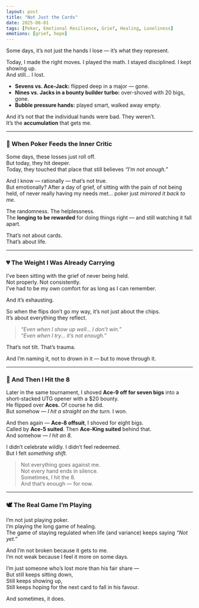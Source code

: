 ```yaml
---
layout: post
title: "Not Just the Cards"
date: 2025-06-01
tags: [Poker, Emotional Resilience, Grief, Healing, Loneliness]
emotions: [grief, hope]
---
```


Some days, it’s not just the hands I lose — it’s what they represent.

Today, I made the right moves. I played the math. I stayed disciplined. I kept showing up.  
And still… I lost.

- **Sevens vs. Ace-Jack:** flipped deep in a major — gone.  
- **Nines vs. Jacks in a bounty builder turbo:** over-shoved with 20 bigs, gone.  
- **Bubble pressure hands:** played smart, walked away empty.

And it’s not that the individual hands were bad. They weren’t.  
It’s the **accumulation** that gets me.

---

### 🧠 When Poker Feeds the Inner Critic

Some days, these losses just roll off.  
But today, they hit deeper.  
Today, they touched that place that still believes *“I’m not enough.”*

And I know — rationally — that’s not true.  
But emotionally? After a day of grief, of sitting with the pain of not being held, of never really having my needs met… poker just *mirrored it back to me.*

The randomness. The helplessness.  
The **longing to be rewarded** for doing things right — and still watching it fall apart.

That’s not about cards.  
That’s about life.

---

### 💔 The Weight I Was Already Carrying

I’ve been sitting with the grief of never being held.  
Not properly. Not consistently.  
I’ve had to be my own comfort for as long as I can remember.

And it’s exhausting.

So when the flips don’t go my way, it’s not just about the chips.  
It’s about everything they reflect.

> *“Even when I show up well… I don’t win.”*  
> *“Even when I try… it’s not enough.”*

That’s not tilt. That’s trauma.

And I’m naming it, not to drown in it — but to move through it.

---

### 🎯 And Then I Hit the 8

Later in the same tournament, I shoved **Ace-9 off for seven bigs** into a short-stacked UTG opener with a $20 bounty.  
He flipped over **Aces.** Of course he did.  
But somehow — *I hit a straight on the turn.* I won.

And then again — **Ace-8 offsuit**, I shoved for eight bigs.  
Called by **Ace-5 suited**. Then **Ace-King suited** behind that.  
And somehow — *I hit an 8.*

I didn’t celebrate wildly. I didn’t feel redeemed.  
But I felt *something shift.*

> Not everything goes against me.  
> Not every hand ends in silence.  
> Sometimes, I hit the 8.  
> And that’s enough — for now.

---

### 🕊️ The Real Game I’m Playing

I’m not just playing poker.  
I’m playing the long game of healing.  
The game of staying regulated when life (and variance) keeps saying *“Not yet.”*

And I’m not broken because it gets to me.  
I’m not weak because I feel it more on some days.

I’m just someone who’s lost more than his fair share —  
But still keeps sitting down,  
Still keeps showing up,  
Still keeps hoping for the next card to fall in his favour.

And sometimes, it does.
